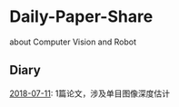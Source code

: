 # Daily-Paper-Share
about Computer Vision and Robot

## Diary
[2018-07-11](Computer_Vision/2018/Size\to\Depth_A\new\perspective\for\single\image\estimation.pdf): 1篇论文，涉及单目图像深度估计
